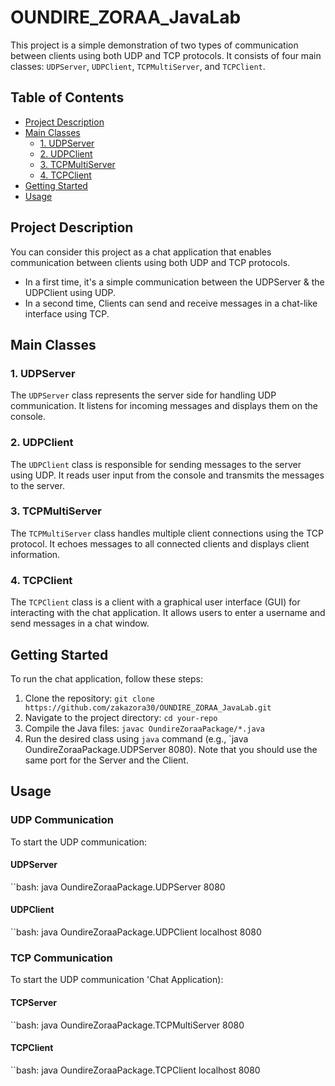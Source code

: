 # OUNDIRE_ZORAA_JavaLab

This project is a simple demonstration of two types of communication between clients using both UDP and TCP protocols. It consists of four main classes: `UDPServer`, `UDPClient`, `TCPMultiServer`, and `TCPClient`.

## Table of Contents

- [Project Description](#project-description)
- [Main Classes](#main-classes)
  - [1. UDPServer](#1-udpserver)
  - [2. UDPClient](#2-udpclient)
  - [3. TCPMultiServer](#3-tcpmultiserver)
  - [4. TCPClient](#4-tcpclient)
- [Getting Started](#getting-started)
- [Usage](#usage)

## Project Description

You can consider this project as a chat application that enables communication between clients using both UDP and TCP protocols. 
- In a first time, it's a simple communication between the UDPServer & the UDPClient using UDP. 
- In a second time, Clients can send and receive messages in a chat-like interface using TCP.

## Main Classes

### 1. UDPServer

The `UDPServer` class represents the server side for handling UDP communication. It listens for incoming messages and displays them on the console.

### 2. UDPClient

The `UDPClient` class is responsible for sending messages to the server using UDP. It reads user input from the console and transmits the messages to the server.

### 3. TCPMultiServer

The `TCPMultiServer` class handles multiple client connections using the TCP protocol. It echoes messages to all connected clients and displays client information.

### 4. TCPClient

The `TCPClient` class is a client with a graphical user interface (GUI) for interacting with the chat application. It allows users to enter a username and send messages in a chat window.

## Getting Started

To run the chat application, follow these steps:

1. Clone the repository: `git clone https://github.com/zakazora30/OUNDIRE_ZORAA_JavaLab.git`
2. Navigate to the project directory: `cd your-repo`
3. Compile the Java files: `javac OundireZoraaPackage/*.java`
4. Run the desired class using `java` command (e.g., `java OundireZoraaPackage.UDPServer 8080). Note that you should use the same port for the Server and the Client.

## Usage

### UDP Communication

To start the UDP communication:

#### UDPServer

``bash:
java OundireZoraaPackage.UDPServer 8080

#### UDPClient

``bash:
java OundireZoraaPackage.UDPClient localhost 8080

### TCP Communication

To start the UDP communication 'Chat Application):

#### TCPServer

``bash:
java OundireZoraaPackage.TCPMultiServer 8080

#### TCPClient

``bash:
java OundireZoraaPackage.TCPClient localhost 8080

